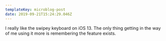 ```yaml
---
templateKey: microblog-post
date: 2019-09-21T15:24:29.046Z
---
```


I really like the swipey keyboard on iOS 13. The only thing getting in the way of me using it more is remembering the feature exists.
